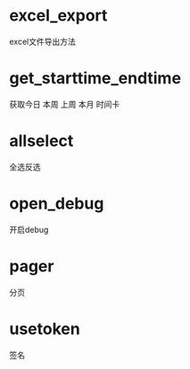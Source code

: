 # excel_export
excel文件导出方法
# get_starttime_endtime
获取今日 本周 上周 本月 时间卡
# allselect
全选反选
# open_debug
开启debug
# pager
分页
# usetoken
签名

